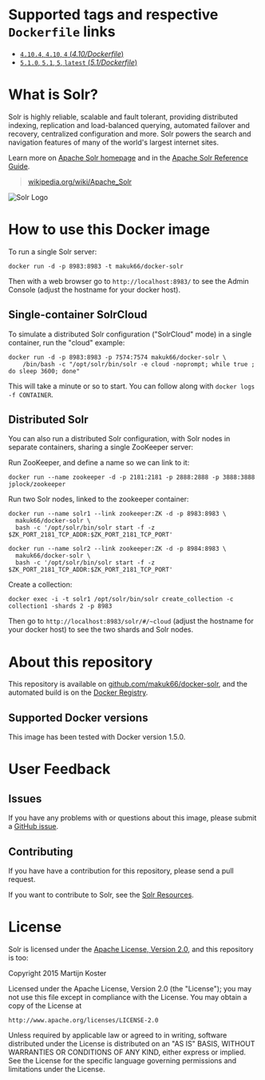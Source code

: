 # Supported tags and respective `Dockerfile` links

-	[`4.10.4`, `4.10`, `4` (*4.10/Dockerfile*)](https://github.com/makuk66/docker-solr/blob/05ba189924dd98ec1a5ea2c921b5f9ef0f474f6c/4.10/Dockerfile)
-	[`5.1.0`, `5.1`, `5`, `latest` (*5.1/Dockerfile*)](https://github.com/makuk66/docker-solr/blob/30178a4dc966eeebeb8de1bb244a30a87c12f7a4/5.1/Dockerfile)


# What is Solr?
Solr is highly reliable, scalable and fault tolerant, providing distributed indexing, replication and load-balanced querying, automated failover and recovery, centralized configuration and more. Solr powers the search and navigation features of many of the world's largest internet sites.

Learn more on [Apache Solr homepage](http://lucene.apache.org/solr/) and in the [Apache Solr Reference Guide](https://www.apache.org/dyn/closer.cgi/lucene/solr/ref-guide/).

> [wikipedia.org/wiki/Apache_Solr](https://en.wikipedia.org/wiki/Apache_Solr)

![Solr Logo](https://github.com/makuk66/docker-solr/blob/master/logo.png)

# How to use this Docker image

To run a single Solr server:

    docker run -d -p 8983:8983 -t makuk66/docker-solr

Then with a web browser go to `http://localhost:8983/` to see the Admin Console (adjust the hostname for your docker host).


## Single-container SolrCloud

To simulate a distributed Solr configuration ("SolrCloud" mode) in a single container, run the "cloud" example:

    docker run -d -p 8983:8983 -p 7574:7574 makuk66/docker-solr \
        /bin/bash -c "/opt/solr/bin/solr -e cloud -noprompt; while true ; do sleep 3600; done"

This will take a minute or so to start. You can follow along with `docker logs -f CONTAINER`.

## Distributed Solr

You can also run a distributed Solr configuration, with Solr nodes in separate containers, sharing a single ZooKeeper server:

Run ZooKeeper, and define a name so we can link to it:

    docker run --name zookeeper -d -p 2181:2181 -p 2888:2888 -p 3888:3888 jplock/zookeeper

Run two Solr nodes, linked to the zookeeper container:

    docker run --name solr1 --link zookeeper:ZK -d -p 8983:8983 \
      makuk66/docker-solr \
      bash -c '/opt/solr/bin/solr start -f -z $ZK_PORT_2181_TCP_ADDR:$ZK_PORT_2181_TCP_PORT'

    docker run --name solr2 --link zookeeper:ZK -d -p 8984:8983 \
      makuk66/docker-solr \
      bash -c '/opt/solr/bin/solr start -f -z $ZK_PORT_2181_TCP_ADDR:$ZK_PORT_2181_TCP_PORT'

Create a collection:

    docker exec -i -t solr1 /opt/solr/bin/solr create_collection -c collection1 -shards 2 -p 8983

Then go to `http://localhost:8983/solr/#/~cloud` (adjust the hostname for your docker host) to see the two shards and Solr nodes.

# About this repository

This repository is available on [github.com/makuk66/docker-solr](https://github.com/makuk66/docker-solr), and the automated build is on the [Docker Registry](https://registry.hub.docker.com/u/makuk66/docker-solr/).

## Supported Docker versions

This image has been tested with Docker version 1.5.0.

# User Feedback

## Issues

If you have any problems with or questions about this image, please submit a [GitHub issue](https://github.com/makuk66/docker-solr/issues).

## Contributing

If you have have a contribution for this repository, please send a pull request.

If you want to contribute to Solr, see the [Solr Resources](http://lucene.apache.org/solr/resources.html).

# License

Solr is licensed under the [Apache License, Version 2.0](https://www.apache.org/licenses/LICENSE-2.0), and this repository is too:

Copyright 2015 Martijn Koster

Licensed under the Apache License, Version 2.0 (the "License");
you may not use this file except in compliance with the License.
You may obtain a copy of the License at

    http://www.apache.org/licenses/LICENSE-2.0

Unless required by applicable law or agreed to in writing, software
distributed under the License is distributed on an "AS IS" BASIS,
WITHOUT WARRANTIES OR CONDITIONS OF ANY KIND, either express or implied.
See the License for the specific language governing permissions and
limitations under the License.
